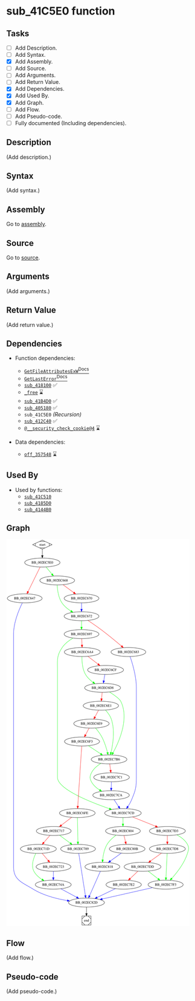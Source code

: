 # sub_41C5E0 function

## Tasks

- [ ] Add Description.
- [ ] Add Syntax.
- [X] Add Assembly.
- [ ] Add Source.
- [ ] Add Arguments.
- [ ] Add Return Value.
- [X] Add Dependencies.
- [X] Add Used By.
- [X] Add Graph.
- [ ] Add Flow.
- [ ] Add Pseudo-code.
- [ ] Fully documented (Including dependencies).

## Description

(Add description.)

## Syntax

(Add syntax.)

## Assembly

Go to [assembly](../asm/sub_41C5E0.asm).

## Source

Go to [source](../cc/sub_41C5E0.cc).

## Arguments

(Add arguments.)

## Return Value

(Add return value.)

## Dependencies

* Function dependencies:
  * [`GetFileAttributesExW`<sup>Docs</sup>](https://docs.microsoft.com/en-us/windows/win32/api/fileapi/nf-fileapi-getfileattributesexw)
  * [`GetLastError`<sup>Docs</sup>](https://docs.microsoft.com/en-us/windows/win32/api/errhandlingapi/nf-errhandlingapi-getlasterror)
  * [`sub_418100`](sub_418100.md) ✅
  * [`_free`](_free.md) ⌛
  * [`sub_41B4D0`](sub_41B4D0.md) ✅
  * [`sub_405180`](sub_405180.md) ✅
  * `sub_41C5E0` *(Recursion)*
  * [`sub_412C40`](sub_412C40.md) ✅
  * [`@__security_check_cookie@4`](@__security_check_cookie@4.md) ⌛

* Data dependencies:
  * [`off_357548`](off_357548.md) ⌛

## Used By

* Used by functions:
  * [`sub_41C510`](sub_41C510.md)
  * [`sub_4185D0`](sub_4185D0.md)
  * [`sub_4144B0`](sub_4144B0.md)

## Graph

![sub_41C5E0 Graph](../svg/sub_41C5E0.svg "sub_41C5E0 Graph")

## Flow

(Add flow.)

## Pseudo-code

(Add pseudo-code.)

